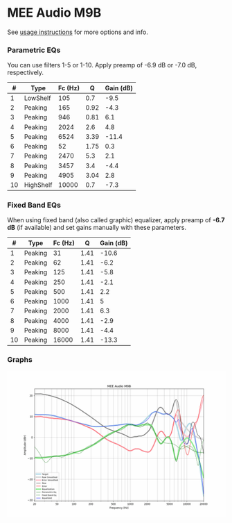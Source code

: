 # MEE Audio M9B
See [usage instructions](https://github.com/jaakkopasanen/AutoEq#usage) for more options and info.

### Parametric EQs
You can use filters 1-5 or 1-10. Apply preamp of -6.9 dB or -7.0 dB, respectively.

|   # | Type      |   Fc (Hz) |    Q |   Gain (dB) |
|-----|-----------|-----------|------|-------------|
|   1 | LowShelf  |       105 | 0.7  |        -9.5 |
|   2 | Peaking   |       165 | 0.92 |        -4.3 |
|   3 | Peaking   |       946 | 0.81 |         6.1 |
|   4 | Peaking   |      2024 | 2.6  |         4.8 |
|   5 | Peaking   |      6524 | 3.39 |       -11.4 |
|   6 | Peaking   |        52 | 1.75 |         0.3 |
|   7 | Peaking   |      2470 | 5.3  |         2.1 |
|   8 | Peaking   |      3457 | 3.4  |        -4.4 |
|   9 | Peaking   |      4905 | 3.04 |         2.8 |
|  10 | HighShelf |     10000 | 0.7  |        -7.3 |

### Fixed Band EQs
When using fixed band (also called graphic) equalizer, apply preamp of **-6.7 dB** (if available) and set gains manually with these parameters.

|   # | Type    |   Fc (Hz) |    Q |   Gain (dB) |
|-----|---------|-----------|------|-------------|
|   1 | Peaking |        31 | 1.41 |       -10.6 |
|   2 | Peaking |        62 | 1.41 |        -6.2 |
|   3 | Peaking |       125 | 1.41 |        -5.8 |
|   4 | Peaking |       250 | 1.41 |        -2.1 |
|   5 | Peaking |       500 | 1.41 |         2.2 |
|   6 | Peaking |      1000 | 1.41 |         5   |
|   7 | Peaking |      2000 | 1.41 |         6.3 |
|   8 | Peaking |      4000 | 1.41 |        -2.9 |
|   9 | Peaking |      8000 | 1.41 |        -4.4 |
|  10 | Peaking |     16000 | 1.41 |       -13.3 |

### Graphs
![](./MEE%20Audio%20M9B.png)

